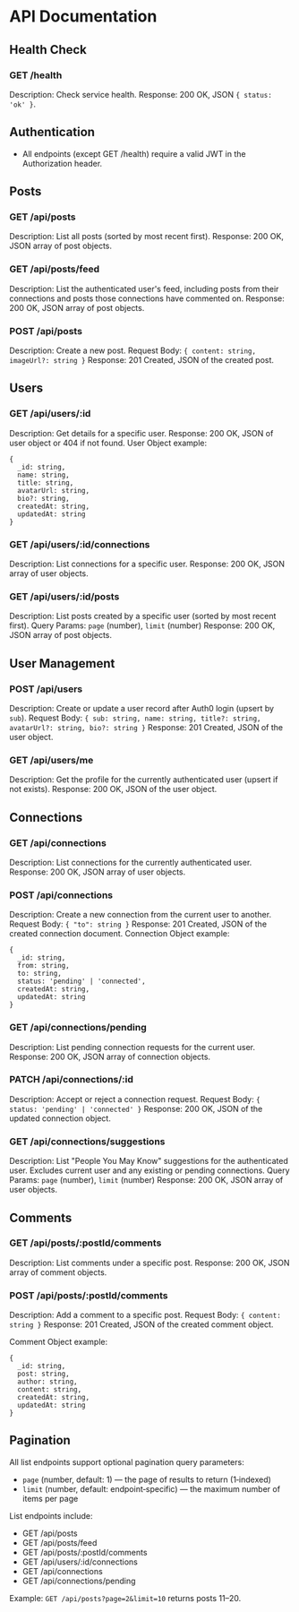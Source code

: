 # API Documentation

## Health Check

### GET /health

Description: Check service health.
Response: 200 OK, JSON `{ status: 'ok' }`.

## Authentication

- All endpoints (except GET /health) require a valid JWT in the Authorization header.

## Posts

### GET /api/posts

Description: List all posts (sorted by most recent first).
Response: 200 OK, JSON array of post objects.

### GET /api/posts/feed

Description: List the authenticated user's feed, including posts from their connections and posts those connections have commented on.
Response: 200 OK, JSON array of post objects.

### POST /api/posts

Description: Create a new post.
Request Body: `{ content: string, imageUrl?: string }`
Response: 201 Created, JSON of the created post.

## Users

### GET /api/users/:id

Description: Get details for a specific user.
Response: 200 OK, JSON of user object or 404 if not found.
User Object example:

```
{
  _id: string,
  name: string,
  title: string,
  avatarUrl: string,
  bio?: string,
  createdAt: string,
  updatedAt: string
}
```

### GET /api/users/:id/connections

Description: List connections for a specific user.
Response: 200 OK, JSON array of user objects.

### GET /api/users/:id/posts

Description: List posts created by a specific user (sorted by most recent first).
Query Params: `page` (number), `limit` (number)
Response: 200 OK, JSON array of post objects.

## User Management

### POST /api/users

Description: Create or update a user record after Auth0 login (upsert by `sub`).
Request Body: `{ sub: string, name: string, title?: string, avatarUrl?: string, bio?: string }`
Response: 201 Created, JSON of the user object.

### GET /api/users/me

Description: Get the profile for the currently authenticated user (upsert if not exists).
Response: 200 OK, JSON of the user object.

## Connections

### GET /api/connections

Description: List connections for the currently authenticated user.
Response: 200 OK, JSON array of user objects.

### POST /api/connections

Description: Create a new connection from the current user to another.
Request Body: `{ "to": string }`
Response: 201 Created, JSON of the created connection document.
Connection Object example:

```
{
  _id: string,
  from: string,
  to: string,
  status: 'pending' | 'connected',
  createdAt: string,
  updatedAt: string
}
```

### GET /api/connections/pending

Description: List pending connection requests for the current user.
Response: 200 OK, JSON array of connection objects.

### PATCH /api/connections/:id

Description: Accept or reject a connection request.
Request Body: `{ status: 'pending' | 'connected' }`
Response: 200 OK, JSON of the updated connection object.

### GET /api/connections/suggestions

Description: List "People You May Know" suggestions for the authenticated user. Excludes current user and any existing or pending connections.
Query Params: `page` (number), `limit` (number)
Response: 200 OK, JSON array of user objects.

## Comments

### GET /api/posts/:postId/comments

Description: List comments under a specific post.
Response: 200 OK, JSON array of comment objects.

### POST /api/posts/:postId/comments

Description: Add a comment to a specific post.
Request Body: `{ content: string }`
Response: 201 Created, JSON of the created comment object.

Comment Object example:

```
{
  _id: string,
  post: string,
  author: string,
  content: string,
  createdAt: string,
  updatedAt: string
}
```

## Pagination

All list endpoints support optional pagination query parameters:

- `page` (number, default: 1) — the page of results to return (1‑indexed)
- `limit` (number, default: endpoint‑specific) — the maximum number of items per page

List endpoints include:

- GET /api/posts
- GET /api/posts/feed
- GET /api/posts/:postId/comments
- GET /api/users/:id/connections
- GET /api/connections
- GET /api/connections/pending

Example: `GET /api/posts?page=2&limit=10` returns posts 11–20.
